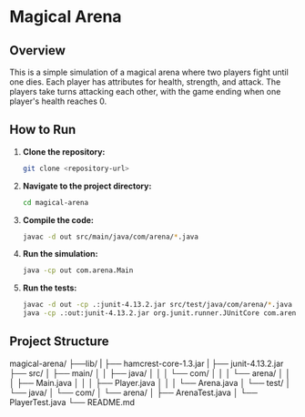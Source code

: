 # Magical Arena

## Overview
This is a simple simulation of a magical arena where two players fight until one dies. Each player has attributes for health, strength, and attack. The players take turns attacking each other, with the game ending when one player's health reaches 0.

## How to Run

1. **Clone the repository:**
    ```sh
    git clone <repository-url>
    ```
2. **Navigate to the project directory:**
    ```sh
    cd magical-arena
    ```
3. **Compile the code:**
    ```sh
    javac -d out src/main/java/com/arena/*.java
    ```
4. **Run the simulation:**
    ```sh
    java -cp out com.arena.Main
    ```
5. **Run the tests:**
    ```sh
    javac -d out -cp .:junit-4.13.2.jar src/test/java/com/arena/*.java
    java -cp .:out:junit-4.13.2.jar org.junit.runner.JUnitCore com.arena.PlayerTest com.arena.ArenaTest
    ```

## Project Structure

magical-arena/
├──lib/
| ├── hamcrest-core-1.3.jar
| ├── junit-4.13.2.jar
├── src/
│ ├── main/
│ │ ├── java/
│ │ │ └── com/
│ │ │ └── arena/
│ │ │ ├── Main.java
│ │ │ ├── Player.java
│ │ │ └── Arena.java
│ └── test/
│ └── java/
│ └── com/
│ └── arena/
│ ├── ArenaTest.java
│ └── PlayerTest.java
└── README.md